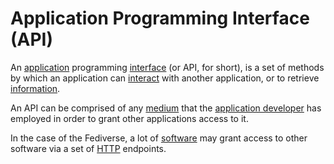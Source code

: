 # Application Programming Interface (API)

An [application](/docs/glossary/application) programming [interface](/docs/glossary/interface) (or API, for short), is a set of methods by which an application can [interact](/docs/glossary/interaction) with another application, or to retrieve [information](/docs/glossary/information).

An API can be comprised of any [medium](/docs/glossary/medium) that the [application developer](/docs/glossary/software-developer) has employed in order to grant other applications access to it.

In the case of the Fediverse, a lot of [software](/docs/glossary/software) may grant access to other software via a set of [HTTP](https://www.cloudflare.com/en-ca/learning/ddos/glossary/hypertext-transfer-protocol-http/) endpoints.